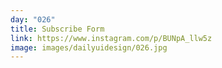 ```yaml
---
day: "026"
title: Subscribe Form
link: https://www.instagram.com/p/BUNpA_llw5z
image: images/dailyuidesign/026.jpg
---
```

